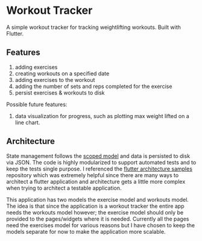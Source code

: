 # Workout Tracker

A simple workout tracker for tracking weightlifting workouts. Built with Flutter.

## Features

1. adding exercises
2. creating workouts on a specified date
3. adding exercises to the workout
4. adding the number of sets and reps completed for the exercise
5. persist exercises & workouts to disk


Possible future features:

1. data visualization for progress, such as plotting max weight lifted on a line chart.

## Architecture

State management follows the [scoped model](https://pub.dartlang.org/packages/scoped_model) and data is persisted to disk via JSON. The code is highly modularized to support automated tests and to keep the tests single purpose. I referenced the [flutter architecture samples](https://github.com/brianegan/flutter_architecture_samples) repository which was extremely helpful since there are many ways to architect a flutter application and architecture gets a little more complex when trying to architect a testable application.

This application has two models the exercise model and workouts model. The idea is that since the application is a workout tracker the entire app needs the workouts model however; the exercise model should only be provided to the pages/widgets where it is needed. Currently all the pages need the exercises model for various reasons but I have chosen to keep the models separate for now to make the application more scalable.

